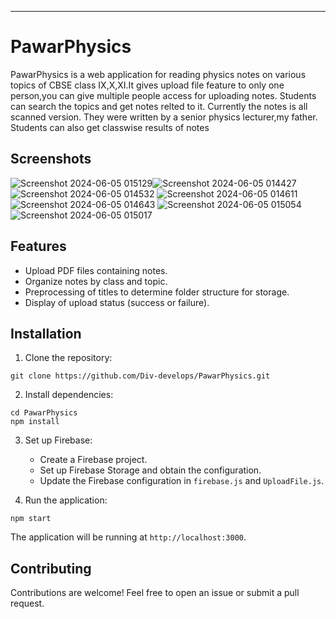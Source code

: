 
---

# PawarPhysics

PawarPhysics is a web application for reading physics notes on various topics of CBSE class IX,X,XI.It gives upload file feature to only one person,you can give multiple people access for uploading notes. Students can search the topics and get notes relted to it. Currently the notes is all scanned version. They were written by a senior physics lecturer,my father.
Students can also get classwise results of notes

## Screenshots
![Screenshot 2024-06-05 015129](https://github.com/Div-develops/PawarPhysics/assets/75534560/ad2c6e98-4d7f-4465-8bf7-20392e9bbf18)![Screenshot 2024-06-05 014427](https://github.com/Div-develops/PawarPhysics/assets/75534560/170d6b4d-db33-482f-9da4-9f03a4050219)
![Screenshot 2024-06-05 014532](https://github.com/Div-develops/PawarPhysics/assets/75534560/dd201695-0e6d-47cc-a55e-f376f2e397e1)
![Screenshot 2024-06-05 014611](https://github.com/Div-develops/PawarPhysics/assets/75534560/07f7e5f7-4cab-4c5b-b6c1-dc4c40357682)
![Screenshot 2024-06-05 014643](https://github.com/Div-develops/PawarPhysics/assets/75534560/68c21618-acaf-46a8-a9c4-e09e46983430)
![Screenshot 2024-06-05 015054](https://github.com/Div-develops/PawarPhysics/assets/75534560/0bb9f601-5610-402d-9092-7f6c37435587)
![Screenshot 2024-06-05 015017](https://github.com/Div-develops/PawarPhysics/assets/75534560/a5690045-2138-495e-957c-2a2bb2423470)

## Features

- Upload PDF files containing notes.
- Organize notes by class and topic.
- Preprocessing of titles to determine folder structure for storage.
- Display of upload status (success or failure).

## Installation

1. Clone the repository:

```
git clone https://github.com/Div-develops/PawarPhysics.git
```

2. Install dependencies:

```
cd PawarPhysics
npm install
```

3. Set up Firebase:

   - Create a Firebase project.
   - Set up Firebase Storage and obtain the configuration.
   - Update the Firebase configuration in `firebase.js` and `UploadFile.js`.

4. Run the application:

```
npm start
```

The application will be running at `http://localhost:3000`.



## Contributing

Contributions are welcome! Feel free to open an issue or submit a pull request.




